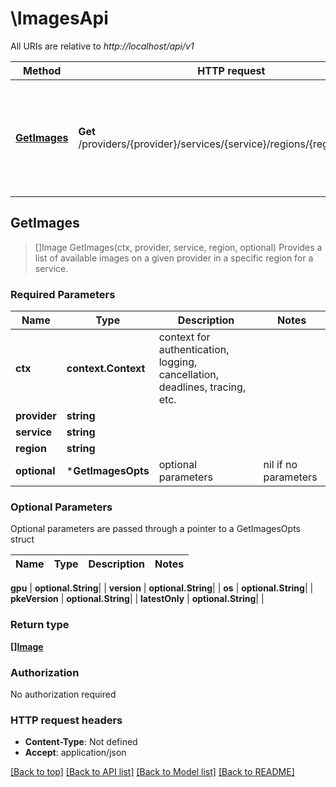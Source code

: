 # \ImagesApi

All URIs are relative to *http://localhost/api/v1*

Method | HTTP request | Description
------------- | ------------- | -------------
[**GetImages**](ImagesApi.md#GetImages) | **Get** /providers/{provider}/services/{service}/regions/{region}/images | Provides a list of available images on a given provider in a specific region for a service.



## GetImages

> []Image GetImages(ctx, provider, service, region, optional)
Provides a list of available images on a given provider in a specific region for a service.

### Required Parameters


Name | Type | Description  | Notes
------------- | ------------- | ------------- | -------------
**ctx** | **context.Context** | context for authentication, logging, cancellation, deadlines, tracing, etc.
**provider** | **string**|  | 
**service** | **string**|  | 
**region** | **string**|  | 
 **optional** | ***GetImagesOpts** | optional parameters | nil if no parameters

### Optional Parameters

Optional parameters are passed through a pointer to a GetImagesOpts struct


Name | Type | Description  | Notes
------------- | ------------- | ------------- | -------------



 **gpu** | **optional.String**|  | 
 **version** | **optional.String**|  | 
 **os** | **optional.String**|  | 
 **pkeVersion** | **optional.String**|  | 
 **latestOnly** | **optional.String**|  | 

### Return type

[**[]Image**](Image.md)

### Authorization

No authorization required

### HTTP request headers

- **Content-Type**: Not defined
- **Accept**: application/json

[[Back to top]](#) [[Back to API list]](../README.md#documentation-for-api-endpoints)
[[Back to Model list]](../README.md#documentation-for-models)
[[Back to README]](../README.md)

